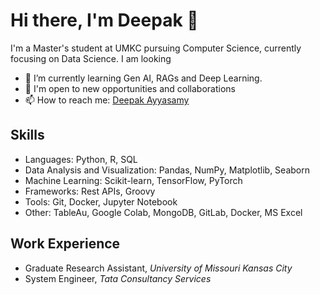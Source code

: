 # Hi there, I'm Deepak 👋

I'm a Master's student at UMKC pursuing Computer Science, currently focusing on Data Science. I am looking  

- 🌱 I’m currently learning Gen AI, RAGs and Deep Learning.
- 💼 I'm open to new opportunities and collaborations
- 📫 How to reach me: [Deepak Ayyasamy](https://www.linkedin.com/in/deepak-ayyasamy/)

## Skills

- Languages: Python, R, SQL
- Data Analysis and Visualization: Pandas, NumPy, Matplotlib, Seaborn
- Machine Learning: Scikit-learn, TensorFlow, PyTorch
- Frameworks: Rest APIs, Groovy
- Tools: Git, Docker, Jupyter Notebook
- Other: TableAu, Google Colab, MongoDB, GitLab, Docker, MS Excel

## Work Experience

- Graduate Research Assistant, _University of Missouri Kansas City_
- System Engineer, _Tata Consultancy Services_
